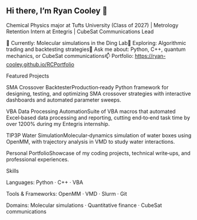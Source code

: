 ## Hi there, I’m Ryan Cooley 👋

Chemical Physics major at Tufts University (Class of 2027) | Metrology Retention Intern at Entegris | CubeSat Communications Lead

🔭 Currently: Molecular simulations in the Ding Lab🌱 Exploring: Algorithmic trading and backtesting strategies💬 Ask me about: Python, C++, quantum mechanics, or CubeSat communications📫 Portfolio: https://ryan-cooley.github.io/RCPortfolio

Featured Projects

SMA Crossover BacktesterProduction‑ready Python framework for designing, testing, and optimizing SMA crossover strategies with interactive dashboards and automated parameter sweeps.

VBA Data Processing AutomationSuite of VBA macros that automated Excel‑based data processing and reporting, cutting end‑to‑end task time by over 1200% during my Entegris internship.

TIP3P Water SimulationMolecular‑dynamics simulation of water boxes using OpenMM, with trajectory analysis in VMD to study water interactions.

Personal PortfolioShowcase of my coding projects, technical write‑ups, and professional experiences.

Skills

Languages: Python · C++ · VBA

Tools & Frameworks: OpenMM · VMD · Slurm · Git

Domains: Molecular simulations · Quantitative finance · CubeSat communications

